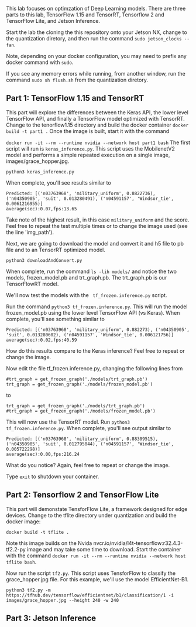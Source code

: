 This lab focuses on optimzation of Deep Learning models.  There are three parts to this lab, TensorFlow 1.15 and TensorRT, Tensorflow 2 and TensorFlow Lite, and Jetson Inference.

Start the lab the cloning the this repository onto your Jetson NX, change to the quantization
 diretory, and then run the command `sudo jetson_clocks --fan`.

Note, depending on your docker configuration, you may need to prefix any docker command with `sudo`.

If you see any memory errors while running, from another window, run the command `sudo sh flush.sh` from the quantization
diretory.

## Part 1: TensorFlow 1.15 and TensorRT
This part will explore the differences between the Keras API, the lower level TensorFlow API, and finally a TensorFlow model optimized with TensorRT.  
Change to the tenorflow1.15 directory and build the docker container
``
docker build -t part1 .
``
Once the image is built, start it with the command

``
docker run -it --rm --runtime nvidia --network host part1 bash
``
The first script will run is `keras_inference.py`.  This script uses the MobilenetV2 model and performs a simple repeated execution on a single image, images/grace_hopper.jpg.
```
python3 keras_inference.py
```
When complete, you'll see results similar to
```
Predicted: [('n03763968', 'military_uniform', 0.8822736), ('n04350905', 'suit', 0.013280491), ('n04591157', 'Windsor_tie', 0.0061216955)]
average(sec):0.07,fps:13.65
```
Take note of the highest result, in this case `military_uniform` and the score.  Feel free to repeat the test multiple times or to change the image used (see the line 'img_path').

Next, we are going to download the model and convert it and h5 file to pb file and to an TensorRT optimized model.
```
python3 downloadAndConvert.py
```
When complete, run the command `ls -lih models/` and notice the two models, frozen_model.pb and trt_graph.pb.  The trt_graph.pb is our TensorFlowRT model.

We'll now test the models with the ` tf_frozen.inference.py` script.

Run the command `python3 tf_frozen.inference.py`.  This will run the model frozen_model.pb using the lower level TensorFlow API (vs Keras). When complete, you'll see something similar to 
```
Predicted: [('n03763968', 'military_uniform', 0.882273), ('n04350905', 'suit', 0.013280602), ('n04591157', 'Windsor_tie', 0.006121756)]
average(sec):0.02,fps:40.59
```
How do this results compare to the Keras inference?  Feel free to repeat or change the image.

Now edit the file tf_frozen.inference.py, changing the following lines from
```
#trt_graph = get_frozen_graph('./models/trt_graph.pb')
trt_graph = get_frozen_graph('./models/frozen_model.pb')
```
to

```
trt_graph = get_frozen_graph('./models/trt_graph.pb')
#trt_graph = get_frozen_graph('./models/frozen_model.pb')
```
This will now use the TensorRT model.  Run `python3 tf_frozen.inference.py`.  When complete, you'll see output similar to
```
Predicted: [('n03763968', 'military_uniform', 0.88309515), ('n04350905', 'suit', 0.012795044), ('n04591157', 'Windsor_tie', 0.005722298)]
average(sec):0.00,fps:216.24
```
What do you notice?  Again, feel free to repeat or change the image.

Type `exit` to shutdown your container.

## Part 2: Tensorflow 2 and TensorFlow Lite
This part will demonstate TensforFlow Lite, a framework designed for edge devices. 
Change to the tflite directory under quantization and build the docker image:
```
docker build -t tflite .
```
Note this image builds on the Nvida  nvcr.io/nvidia/l4t-tensorflow:r32.4.3-tf2.2-py image and may take some time to download.
Start the container with the command `docker run -it --rm --runtime nvidia --network host tflite bash`.

Now run the script `tf2.py`.  This script uses TensforFlow to classify the grace_hopper.jpg file.  For this example, we'll use the model EfficientNet-B1.
```
python3 tf2.py -m https://tfhub.dev/tensorflow/efficientnet/b1/classification/1 -i images/grace_hopper.jpg --height 240 -w 240
```

## Part 3: Jetson Inference
